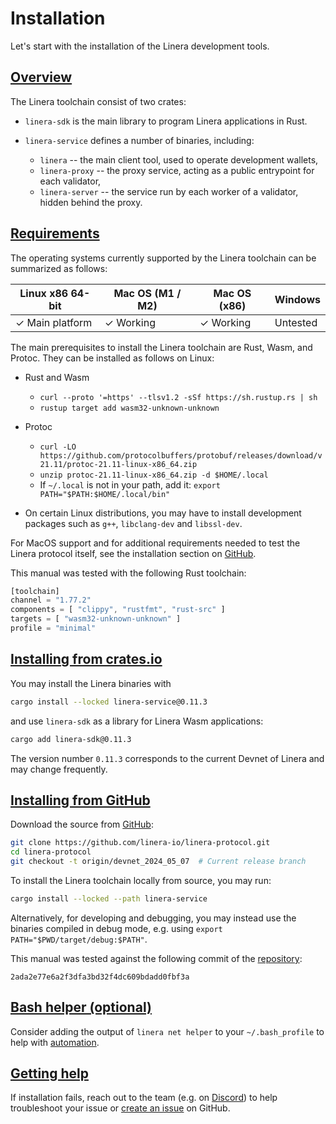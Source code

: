 # Installation

Let's start with the installation of the Linera development tools.

## [Overview](en_US/developers/getting_started/installation.md#overview)

The Linera toolchain consist of two crates:

- `linera-sdk` is the main library to program Linera applications in Rust.

- `linera-service` defines a number of binaries, including:

  - `linera` -- the main client tool, used to operate development wallets,
  - `linera-proxy` -- the proxy service, acting as a public entrypoint for each
    validator,
  - `linera-server` -- the service run by each worker of a validator, hidden
    behind the proxy.

## [Requirements](en_US/developers/getting_started/installation.md#Requirements)

The operating systems currently supported by the Linera toolchain can be
summarized as follows:

| Linux x86 64-bit | Mac OS (M1 / M2) | Mac OS (x86) | Windows  |
| ---------------- | ---------------- | ------------ | -------- |
| ✓ Main platform  | ✓ Working        | ✓ Working    | Untested |

The main prerequisites to install the Linera toolchain are Rust, Wasm, and
Protoc. They can be installed as follows on Linux:

- Rust and Wasm

  - `curl --proto '=https' --tlsv1.2 -sSf https://sh.rustup.rs | sh`
  - `rustup target add wasm32-unknown-unknown`

- Protoc

  - `curl -LO https://github.com/protocolbuffers/protobuf/releases/download/v21.11/protoc-21.11-linux-x86_64.zip`
  - `unzip protoc-21.11-linux-x86_64.zip -d $HOME/.local`
  - If `~/.local` is not in your path, add it:
    `export PATH="$PATH:$HOME/.local/bin"`

- On certain Linux distributions, you may have to install development packages
  such as `g++`, `libclang-dev` and `libssl-dev`.

For MacOS support and for additional requirements needed to test the Linera
protocol itself, see the installation section on
[GitHub](https://github.com/linera-io/linera-protocol/blob/main/INSTALL.md).

This manual was tested with the following Rust toolchain:

```rust
[toolchain]
channel = "1.77.2"
components = [ "clippy", "rustfmt", "rust-src" ]
targets = [ "wasm32-unknown-unknown" ]
profile = "minimal"
```

## [Installing from crates.io](en_US/developers/getting_started/installation.md#Installing-from-crates-io)

You may install the Linera binaries with

```bash
cargo install --locked linera-service@0.11.3
```

and use `linera-sdk` as a library for Linera Wasm applications:

```bash
cargo add linera-sdk@0.11.3
```

The version number `0.11.3` corresponds to the
current Devnet of Linera and may change frequently.

## [Installing from GitHub](en_US/developers/getting_started/installation.md#Installing-from-GitHub)

Download the source from [GitHub](https://github.com/linera-io/linera-protocol):

```bash
git clone https://github.com/linera-io/linera-protocol.git
cd linera-protocol
git checkout -t origin/devnet_2024_05_07  # Current release branch
```

To install the Linera toolchain locally from source, you may run:

```bash
cargo install --locked --path linera-service
```

Alternatively, for developing and debugging, you may instead use the binaries
compiled in debug mode, e.g. using `export PATH="$PWD/target/debug:$PATH"`.

This manual was tested against the following commit of the
[repository](https://github.com/linera-io/linera-protocol):

```text
2ada2e77e6a2f3dfa3bd32f4dc609bdadd0fbf3a
```

## [Bash helper (optional)](en_US/developers/getting_started/installation.md#Bash-helper-optional)

Consider adding the output of `linera net helper` to your `~/.bash_profile` to
help with [automation](en_US/developers/core_concepts/wallets.md#automation-in-bash).

## [Getting help](en_US/developers/getting_started/installation.md#Getting-help)

If installation fails, reach out to the team (e.g. on
[Discord](https://discord.gg/linera)) to help troubleshoot your issue or
[create an issue](https://github.com/linera-io/linera-protocol/issues/new) on
GitHub.
